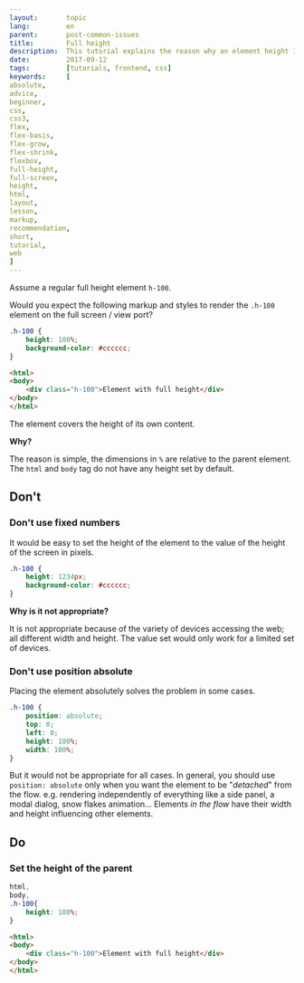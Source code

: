 ```yaml
---
layout:       topic
lang:         en
parent:       post-common-issues
title:        Full height
description:  This tutorial explains the reason why an element height 100% may not always render as we think.
date:         2017-09-12
tags:         [tutorials, frontend, css]
keywords:     [
absolute,
advice,
beginner,
css,
css3,
flex,
flex-basis,
flex-grow,
flex-shrink,
flexbox,
full-height,
full-screen,
height,
html,
layout,
lesson,
markup,
recommendation,
short,
tutorial,
web
]
---
```


Assume a regular full height element `h-100`.

Would you expect the following markup and styles to render the `.h-100` element on the full screen / view port?

```css
.h-100 {
    height: 100%;
    background-color: #cccccc;
}
```

```html
<html>
<body>
    <div class="h-100">Element with full height</div>
</body>
</html>
```

The element covers the height of its own content.

**Why?**

The reason is simple, the dimensions in `%` are relative to the parent element.
The `html` and `body` tag do not have any height set by default. 

## Don't

### Don't use fixed numbers

It would be easy to set the height of the element to the value of the height of the screen in pixels. 

```css
.h-100 {
    height: 1234px;
    background-color: #cccccc;
}
```

**Why is it not appropriate?**

It is not appropriate because of the variety of devices accessing the web; all different width and height.
The value set would only work for a limited set of devices.

### Don't use position absolute

Placing the element absolutely solves the problem in some cases.

```css
.h-100 {
    position: absolute;
    top: 0;
    left: 0;
    height: 100%;
    width: 100%;
}
```

But it would not be appropriate for all cases.
In general, you should use `position: absolute` only when you want the element to be "*detached*" from the flow.
e.g. rendering independently of everything like a side panel, a modal dialog, snow flakes animation...
Elements *in the flow* have their width and height influencing other elements.

## Do

### Set the height of the parent

```css
html,
body,
.h-100{
    height: 100%;
}
```

```html
<html>
<body>
    <div class="h-100">Element with full height</div>
</body>
</html>
```
